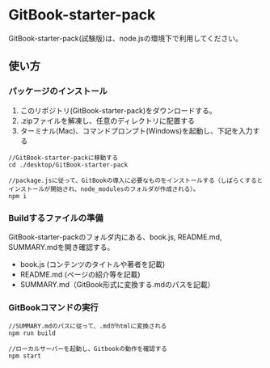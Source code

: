 # GitBook-starter-pack
GitBook-starter-pack(試験版)は、node.jsの環境下で利用してください。

## 使い方
### パッケージのインストール

1. このリポジトリ(GitBook-starter-pack)をダウンロードする。
2. .zipファイルを解凍し、任意のディレクトリに配置する
3. ターミナル(Mac)、コマンドプロンプト(Windows)を起動し、下記を入力する

```
//GitBook-starter-packに移動する
cd ./desktop/GitBook-starter-pack

//package.jsに従って、GitBookの導入に必要なものをインストールする（しばらくするとインストールが開始され、node_modulesのフォルダが作成される）。
npm i

```

### Buildするファイルの準備
GitBook-starter-packのフォルダ内にある、book.js, README.md, SUMMARY.mdを開き確認する。

* book.js (コンテンツのタイトルや著者を記載)
* README.md (ページの紹介等を記載)
* SUMMARY.md（GitBook形式に変換する.mdのパスを記載）

### GitBookコマンドの実行

```
//SUMMARY.mdのパスに従って、.mdがhtmlに変換される
npm run build

//ローカルサーバーを起動し、Gitbookの動作を確認する
npm start

```



